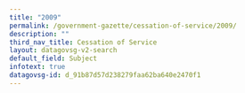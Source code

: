 ```yaml
---
title: "2009"
permalink: /government-gazette/cessation-of-service/2009/
description: ""
third_nav_title: Cessation of Service
layout: datagovsg-v2-search
default_field: Subject
infotext: true
datagovsg-id: d_91b87d57d238279faa62ba640e2470f1
---
```

